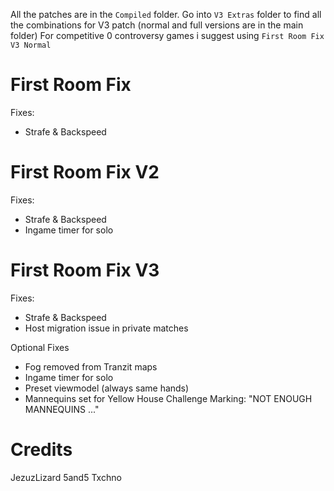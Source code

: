 All the patches are in the `Compiled` folder.
Go into `V3 Extras` folder to find all the combinations for V3 patch (normal and full versions are in the main folder)
For competitive 0 controversy games i suggest using `First Room Fix V3 Normal`

# First Room Fix
Fixes:
- Strafe & Backspeed

# First Room Fix V2
Fixes:
- Strafe & Backspeed
- Ingame timer for solo

# First Room Fix V3

Fixes:
- Strafe & Backspeed
- Host migration issue in private matches

Optional Fixes
- Fog removed from Tranzit maps
- Ingame timer for solo
- Preset viewmodel (always same hands)
- Mannequins set for Yellow House Challenge
Marking: "NOT ENOUGH MANNEQUINS ..."

# Credits
JezuzLizard
5and5
Txchno